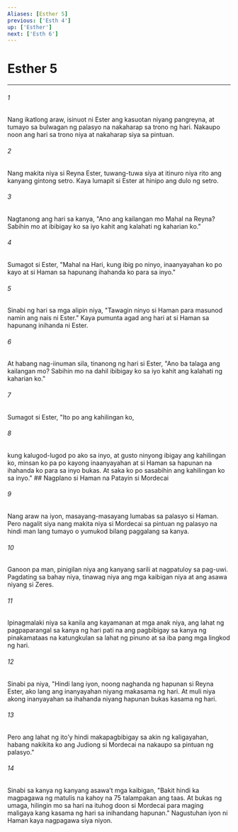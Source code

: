 ```yaml
---
Aliases: [Esther 5]
previous: ['Esth 4']
up: ['Esther']
next: ['Esth 6']
---
```

# Esther 5

***






















###### 1 










Nang ikatlong araw, isinuot ni Ester ang kasuotan niyang pangreyna, at tumayo sa bulwagan ng palasyo na nakaharap sa trono ng hari. Nakaupo noon ang hari sa trono niya at nakaharap siya sa pintuan. 





















###### 2 










Nang makita niya si Reyna Ester, tuwang-tuwa siya at itinuro niya rito ang kanyang gintong setro. Kaya lumapit si Ester at hinipo ang dulo ng setro. 





















###### 3 










Nagtanong ang hari sa kanya, "Ano ang kailangan mo Mahal na Reyna? Sabihin mo at ibibigay ko sa iyo kahit ang kalahati ng kaharian ko." 





















###### 4 










Sumagot si Ester, "Mahal na Hari, kung ibig po ninyo, inaanyayahan ko po kayo at si Haman sa hapunang ihahanda ko para sa inyo." 





















###### 5 










Sinabi ng hari sa mga alipin niya, "Tawagin ninyo si Haman para masunod namin ang nais ni Ester." Kaya pumunta agad ang hari at si Haman sa hapunang inihanda ni Ester. 





















###### 6 










At habang nag-iinuman sila, tinanong ng hari si Ester, "Ano ba talaga ang kailangan mo? Sabihin mo na dahil ibibigay ko sa iyo kahit ang kalahati ng kaharian ko." 





















###### 7 










Sumagot si Ester, "Ito po ang kahilingan ko, 





















###### 8 










kung kalugod-lugod po ako sa inyo, at gusto ninyong ibigay ang kahilingan ko, minsan ko pa po kayong inaanyayahan at si Haman sa hapunan na ihahanda ko para sa inyo bukas. At saka ko po sasabihin ang kahilingan ko sa inyo." ## Nagplano si Haman na Patayin si Mordecai 





















###### 9 










Nang araw na iyon, masayang-masayang lumabas sa palasyo si Haman. Pero nagalit siya nang makita niya si Mordecai sa pintuan ng palasyo na hindi man lang tumayo o yumukod bilang paggalang sa kanya. 





















###### 10 










Ganoon pa man, pinigilan niya ang kanyang sarili at nagpatuloy sa pag-uwi. Pagdating sa bahay niya, tinawag niya ang mga kaibigan niya at ang asawa niyang si Zeres. 





















###### 11 










Ipinagmalaki niya sa kanila ang kayamanan at mga anak niya, ang lahat ng pagpaparangal sa kanya ng hari pati na ang pagbibigay sa kanya ng pinakamataas na katungkulan sa lahat ng pinuno at sa iba pang mga lingkod ng hari. 





















###### 12 










Sinabi pa niya, "Hindi lang iyon, noong naghanda ng hapunan si Reyna Ester, ako lang ang inanyayahan niyang makasama ng hari. At muli niya akong inanyayahan sa ihahanda niyang hapunan bukas kasama ng hari. 





















###### 13 










Pero ang lahat ng itoʼy hindi makapagbibigay sa akin ng kaligayahan, habang nakikita ko ang Judiong si Mordecai na nakaupo sa pintuan ng palasyo." 





















###### 14 










Sinabi sa kanya ng kanyang asawaʼt mga kaibigan, "Bakit hindi ka magpagawa ng matulis na kahoy na 75 talampakan ang taas. At bukas ng umaga, hilingin mo sa hari na ituhog doon si Mordecai para maging maligaya kang kasama ng hari sa inihandang hapunan." Nagustuhan iyon ni Haman kaya nagpagawa siya niyon.
